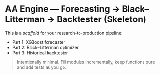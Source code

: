 # AA Engine — Forecasting → Black–Litterman → Backtester (Skeleton)

This is a *scaffold* for your research-to-production pipeline:
- Part 1: XGBoost forecaster
- Part 2: Black–Litterman optimizer
- Part 3: Historical backtester

> Intentionally minimal. Fill modules incrementally; keep functions pure and add tests as you go.

